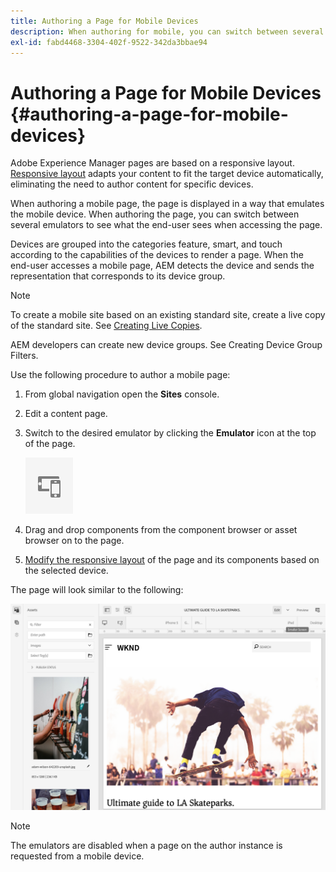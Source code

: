 ```yaml
---
title: Authoring a Page for Mobile Devices
description: When authoring for mobile, you can switch between several emulators to see what the end-user sees
exl-id: fabd4468-3304-402f-9522-342da3bbae94
---
```

# Authoring a Page for Mobile Devices {#authoring-a-page-for-mobile-devices}

Adobe Experience Manager pages are based on a responsive layout. [Responsive layout](/help/sites-cloud/authoring/console/responsive-layout.md) adapts your content to fit the target device automatically, eliminating the need to author content for specific devices.

When authoring a mobile page, the page is displayed in a way that emulates the mobile device. When authoring the page, you can switch between several emulators to see what the end-user sees when accessing the page.

Devices are grouped into the categories feature, smart, and touch according to the capabilities of the devices to render a page. When the end-user accesses a mobile page, AEM detects the device and sends the representation that corresponds to its device group.

>[!NOTE]
>
>To create a mobile site based on an existing standard site, create a live copy of the standard site. See [Creating Live Copies](/help/sites-cloud/administering/msm/creating-live-copies.md).
>
>AEM developers can create new device groups. See Creating Device Group Filters.

<!--
>AEM developers can create new device groups. (See [Creating Device Group Filters](/help/sites-developing/groupfilters.md).)
-->

Use the following procedure to author a mobile page:

1. From global navigation open the **Sites** console.
1. Edit a content page.
1. Switch to the desired emulator by clicking the **Emulator** icon at the top of the page.

   ![Emulator icon](/help/sites-cloud/authoring/assets/emulator.png)

1. Drag and drop components from the component browser or asset browser on to the page.
1. [Modify the responsive layout](/help/sites-cloud/authoring/console/responsive-layout.md) of the page and its components based on the selected device.

The page will look similar to the following:

![Mobile example](/help/sites-cloud/authoring/assets/mobile.png)

>[!NOTE]
>
>The emulators are disabled when a page on the author instance is requested from a mobile device.
